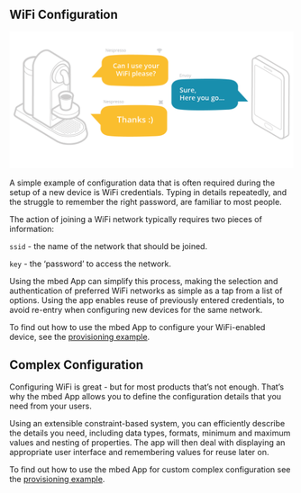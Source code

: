 
## WiFi Configuration

![Wifi](../images/wificonfig.png)

A simple example of configuration data that is often required during the setup of a new device is WiFi credentials. Typing in details repeatedly, and the struggle to remember the right password, are familiar to most people.

The action of joining a WiFi network typically requires two pieces of information:

`ssid` - the name of the network that should be joined.

`key` - the ‘password’ to access the network. 

Using the mbed App can simplify this process, making the selection and authentication of preferred WiFi networks as simple as a tap from a list of options. Using the app enables reuse of previously entered credentials, to avoid re-entry when configuring new devices for the same network.

To find out how to use the mbed App to configure your WiFi-enabled device, see the [provisioning example](https://github.com/ARMmbed/equip-hello-mbed).


## Complex Configuration

Configuring WiFi is great - but for most products that’s not enough. That’s why the mbed App allows you to define the configuration details that you need from your users. 

Using an extensible constraint-based system, you can efficiently describe the details you need, including data types, formats, minimum and maximum values and nesting of properties. The app will then deal with displaying an appropriate user interface and remembering values for reuse later on.

To find out how to use the mbed App for custom complex configuration see the [provisioning example](https://github.com/ARMmbed/equip-hello-mbed).
